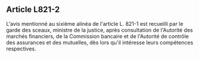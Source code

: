 Article L821-2
----
L'avis mentionné au sixième alinéa de l'article L. 821-1 est recueilli par le
garde des sceaux, ministre de la justice, après consultation de l'Autorité des
marchés financiers, de la Commission bancaire et de l'Autorité de contrôle des
assurances et des mutuelles, dès lors qu'il intéresse leurs compétences
respectives.
